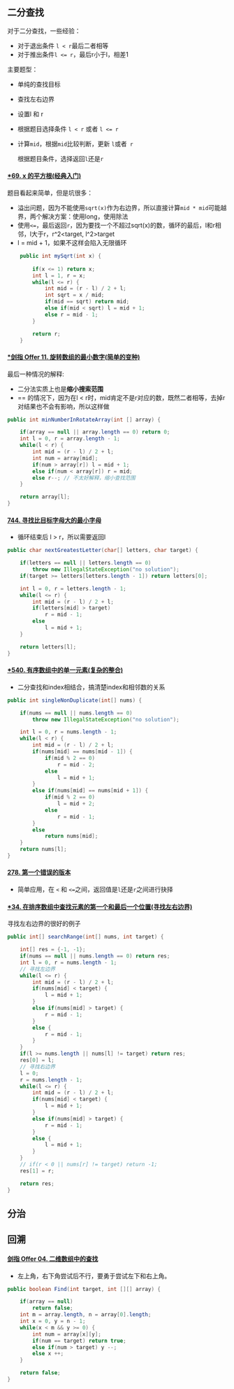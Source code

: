 ## 二分查找

对于二分查找，一些经验：

- 对于退出条件 `l < r`最后二者相等
- 对于推出条件`l <= r`，最后r小于l，相差1

主要题型：

- 单纯的查找目标
- 查找左右边界

- 设置l 和 r

- 根据题目选择条件 `l < r` 或者 `l <= r`

- 计算`mid`，根据`mid`比较判断，更新 `l`或者` r`

  根据题目条件，选择返回`l`还是`r`

#### [*69. x 的平方根(经典入门)](https://leetcode-cn.com/problems/sqrtx/)

题目看起来简单，但是坑很多：

- 溢出问题，因为不能使用`sqrt(x)`作为右边界，所以直接计算`mid * mid`可能越界，两个解决方案：使用long，使用除法
- 使用`<=`，最后返回`r`，因为要找一个不超过sqrt(x)的数，循环的最后，l和r相邻，l大于r，r^2<target, l^2>target
- l = mid + 1，如果不这样会陷入无限循环

```java
    public int mySqrt(int x) {
        
        if(x <= 1) return x;
        int l = 1, r = x;
        while(l <= r) {
            int mid = (r - l) / 2 + l;
            int sqrt = x / mid;
            if(mid == sqrt) return mid;
            else if(mid < sqrt) l = mid + 1;
            else r = mid - 1;
        }

        return r;
    }
```

#### [*剑指 Offer 11. 旋转数组的最小数字(简单的变种)](https://leetcode-cn.com/problems/xuan-zhuan-shu-zu-de-zui-xiao-shu-zi-lcof/)

最后一种情况的解释:

- 二分法实质上也是**缩小搜索范围**
- == 的情况下，因为在l < r时，mid肯定不是r对应的数，既然二者相等，去掉r对结果也不会有影响，所以这样做

```java
public int minNumberInRotateArray(int [] array) {

    if(array == null || array.length == 0) return 0;
    int l = 0, r = array.length - 1;
    while(l < r) {
        int mid = (r - l) / 2 + l;
        int num = array[mid];
        if(num > array[r]) l = mid + 1;
        else if(num < array[r]) r = mid;
        else r--; // 不太好解释，缩小查找范围
    }

    return array[l];
}
```

#### [744. 寻找比目标字母大的最小字母](https://leetcode-cn.com/problems/find-smallest-letter-greater-than-target/)

- 循环结束后 l > r，所以需要返回l

```java
public char nextGreatestLetter(char[] letters, char target) {

    if(letters == null || letters.length == 0)
        throw new IllegalStateException("no solution");
    if(target >= letters[letters.length - 1]) return letters[0];

    int l = 0, r = letters.length - 1;
    while(l <= r) {
        int mid = (r - l) / 2 + l;
        if(letters[mid] > target) 
            r = mid - 1;
        else
            l = mid + 1;
    }

    return letters[l];
}
```

#### [*540. 有序数组中的单一元素(复杂的整合)](https://leetcode-cn.com/problems/single-element-in-a-sorted-array/)

- 二分查找和index相结合，搞清楚index和相邻数的关系

```java
public int singleNonDuplicate(int[] nums) {

    if(nums == null || nums.length == 0) 
        throw new IllegalStateException("no solution");

    int l = 0, r = nums.length - 1;
    while(l < r) {
        int mid = (r - l) / 2 + l;
        if(nums[mid] == nums[mid - 1]) {
            if(mid % 2 == 0)
                r = mid - 2;
            else
                l = mid + 1;
        }
        else if(nums[mid] == nums[mid + 1]) {
            if(mid % 2 == 0)
                l = mid + 2;
            else
                r = mid - 1;
        }
        else 
            return nums[mid];
    }
    return nums[l];
}
```

#### [278. 第一个错误的版本](https://leetcode-cn.com/problems/first-bad-version/)

- 简单应用，在 `<` 和 `<=`之间，返回值是`l`还是`r`之间进行抉择

#### [*34. 在排序数组中查找元素的第一个和最后一个位置(寻找左右边界)](https://leetcode-cn.com/problems/find-first-and-last-position-of-element-in-sorted-array/)

寻找左右边界的很好的例子

```java
public int[] searchRange(int[] nums, int target) {

    int[] res = {-1, -1};
    if(nums == null || nums.length == 0) return res;
    int l = 0, r = nums.length - 1;
    // 寻找左边界
    while(l <= r) {
        int mid = (r - l) / 2 + l;
        if(nums[mid] < target) {
            l = mid + 1;
        }
        else if(nums[mid] > target) {
            r = mid - 1;
        }
        else {
            r = mid - 1;
        }
    }
    if(l >= nums.length || nums[l] != target) return res;
    res[0] = l;
    // 寻找右边界
    l = 0;
    r = nums.length - 1;
    while(l <= r) {
        int mid = (r - l) / 2 + l;
        if(nums[mid] < target) {
            l = mid + 1;
        }
        else if(nums[mid] > target) {
            r = mid - 1;
        }
        else {
            l = mid + 1;
        }
    }
    // if(r < 0 || nums[r] != target) return -1;
    res[1] = r;

    return res;
}
```



## 分治

## 回溯



#### [剑指 Offer 04. 二维数组中的查找](https://leetcode-cn.com/problems/er-wei-shu-zu-zhong-de-cha-zhao-lcof/)

- 左上角，右下角尝试后不行，要勇于尝试左下和右上角。

```java
public boolean Find(int target, int [][] array) {

    if(array == null)
        return false;
    int m = array.length, n = array[0].length;
    int x = 0, y = n - 1;
    while(x < m && y >= 0) {
        int num = array[x][y];
        if(num == target) return true;
        else if(num > target) y --;
        else x ++;
    }

    return false;
}
```

